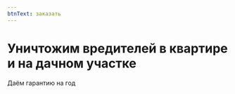 ```yaml
---
btnText: заказать
---
```


# <span class="accent--text">Уничтожим вредителей</span> в квартире<br> и на дачном участке

Даём гарантию на год 
